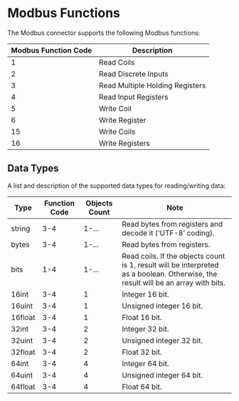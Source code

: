 # Modbus Functions

The Modbus connector supports the following Modbus functions:

| Modbus Function Code | Description                      |
|----------------------|----------------------------------|
| 1                    | Read Coils                        |
| 2                    | Read Discrete Inputs              |
| 3                    | Read Multiple Holding Registers   |
| 4                    | Read Input Registers              |
| 5                    | Write Coil                        |
| 6                    | Write Register                    |
| 15                   | Write Coils                       |
| 16                   | Write Registers                   |

## Data Types

A list and description of the supported data types for reading/writing data:

| Type     | Function Code | Objects Count | Note                                               |
|----------|---------------|---------------|----------------------------------------------------|
| string   | 3-4           | 1-…           | Read bytes from registers and decode it (‘UTF-8’ coding). |
| bytes    | 3-4           | 1-…           | Read bytes from registers.                        |
| bits     | 1-4           | 1-…           | Read coils. If the objects count is 1, result will be interpreted as a boolean. Otherwise, the result will be an array with bits. |
| 16int    | 3-4           | 1             | Integer 16 bit.                                   |
| 16uint   | 3-4           | 1             | Unsigned integer 16 bit.                          |
| 16float  | 3-4           | 1             | Float 16 bit.                                     |
| 32int    | 3-4           | 2             | Integer 32 bit.                                   |
| 32uint   | 3-4           | 2             | Unsigned integer 32 bit.                          |
| 32float  | 3-4           | 2             | Float 32 bit.                                     |
| 64int    | 3-4           | 4             | Integer 64 bit.                                   |
| 64uint   | 3-4           | 4             | Unsigned integer 64 bit.                          |
| 64float  | 3-4           | 4             | Float 64 bit.                                     |
